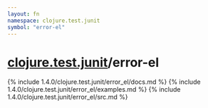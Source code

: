 ```yaml
---
layout: fn
namespace: clojure.test.junit
symbol: "error-el"
---
```


# [clojure.test.junit](../)/error-el

{% include 1.4.0/clojure.test.junit/error_el/docs.md %}
{% include 1.4.0/clojure.test.junit/error_el/examples.md %}
{% include 1.4.0/clojure.test.junit/error_el/src.md %}

